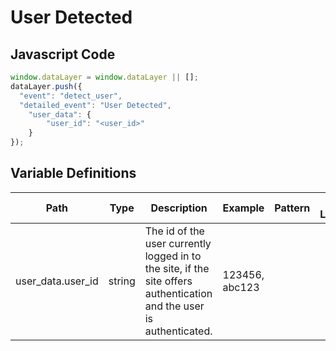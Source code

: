 # User Detected

### 

## Javascript Code
```js
window.dataLayer = window.dataLayer || [];
dataLayer.push({
  "event": "detect_user",
  "detailed_event": "User Detected",
    "user_data": {
        "user_id": "<user_id>"
    }
});
```

## Variable Definitions

|Path|Type|Description|Example|Pattern|Min Length|Max Length|Minimum|Maximum|Multiple Of|
| --- | --- | --- | --- | --- | --- | --- | --- | --- | --- |
|user_data.user_id|string|The id of the user currently logged in to the site, if the site offers authentication and the user is authenticated.|123456, abc123|||||||




